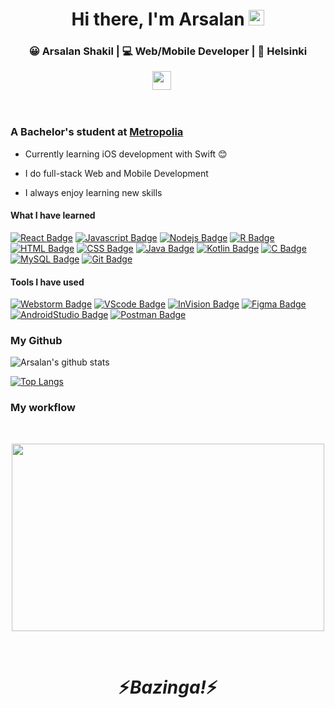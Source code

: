 <div align='center'>
   <h1>Hi there, I'm Arsalan</a> <img src="https://user-images.githubusercontent.com/1303154/88677602-1635ba80-d120-11ea-84d8-d263ba5fc3c0.gif" width="25px"> </h1>   
</div>

<div align="center">
<h3> 😀 Arsalan Shakil | 💻 Web/Mobile Developer | 📍 Helsinki</h3>
</div>

<p align='center'>
   <a href="https://www.linkedin.com/in/arsalan-shakil/"><img height="30" src="https://i.ibb.co/VwYbX9n/linkedin.png"></a>&nbsp;&nbsp;
</a>&nbsp;&nbsp;
</p>
<br />

<p align="center">
  <h3> A Bachelor's student at <a href="https://metropolia.fi/en">Metropolia</a></h3>
</p>

- Currently learning iOS development with Swift :blush:

- I do full-stack Web and Mobile Development

- I always enjoy learning new skills 




#### What I have learned

[![React Badge](https://img.shields.io/badge/-React-61DBFB?style=for-the-badge&labelColor=black&logo=react&logoColor=61DBFB)](#) [![Javascript Badge](https://img.shields.io/badge/-Javascript-F0DB4F?style=for-the-badge&labelColor=black&logo=javascript&logoColor=F0DB4F)](#) [![Nodejs Badge](https://img.shields.io/badge/-Nodejs-3C873A?style=for-the-badge&labelColor=black&logo=node.js&logoColor=3C873A)](#) [![R Badge](https://img.shields.io/badge/-R-3864BA?style=for-the-badge&labelColor=black&logo=R&logoColor=3864BA)](#)     [![HTML Badge](https://img.shields.io/badge/-HTML-E34F26?style=for-the-badge&labelColor=black&logo=HTML5&logoColor=E34F26)](#) [![CSS Badge](https://img.shields.io/badge/-CSS-1572B6?style=for-the-badge&labelColor=black&logo=CSS3&logoColor=1572B6)](#) [![Java Badge](https://img.shields.io/badge/-Java-007396?style=for-the-badge&labelColor=black&logo=Java&logoColor=white)](#) [![Kotlin Badge](https://img.shields.io/badge/-Kotlin-0095D5?style=for-the-badge&labelColor=black&logo=Kotlin&logoColor=0095D5)](#) [![C Badge](https://img.shields.io/badge/-C-A8B9CC?style=for-the-badge&labelColor=black&logo=C&logoColor=A8B9CC)](#) [![MySQL Badge](https://img.shields.io/badge/-MySql-orange?style=for-the-badge&labelColor=black&logo=MySQL&logoColor=orange)](#) [![Git Badge](https://img.shields.io/badge/-Git-F05032?style=for-the-badge&labelColor=black&logo=Git&logoColor=F05032)](#)

#### Tools I have used

 [![Webstorm Badge](https://img.shields.io/badge/-WebStorm-000000?style=for-the-badge&labelColor=white&logo=WebStorm&logoColor=000000)](#) [![VScode Badge](https://img.shields.io/badge/-VisualStudioCode-007ACC?style=for-the-badge&labelColor=black&logo=Visual-Studio-Code&logoColor=007ACC)](#) [![InVision Badge](https://img.shields.io/badge/-InVision-FF3366?style=for-the-badge&labelColor=black&logo=InVision&logoColor=FF3366)](#) [![Figma Badge](https://img.shields.io/badge/-Figma-F24E1E?style=for-the-badge&labelColor=black&logo=Figma&logoColor=F24E1E)](#) [![AndroidStudio Badge](https://img.shields.io/badge/-AndroidStudio-3DDC84?style=for-the-badge&labelColor=black&logo=Android-Studio&logoColor=3DDC84)](#) [![Postman Badge](https://img.shields.io/badge/-Postman-FF6C37?style=for-the-badge&labelColor=black&logo=Postman&logoColor=FF6C37)](#)

### My Github

![Arsalan's github stats](https://github-readme-stats.vercel.app/api?username=ArsalanShakil&show_icons=true&theme=radical)

[![Top Langs](https://github-readme-stats.vercel.app/api/top-langs/?username=ArsalanShakil&layout=compact&theme=radical&langs_count=8)](https://github.com/anuraghazra/github-readme-stats)

### My workflow

<br />

<p align="center">
   <img  height="300px" width="500px" src="https://en.meming.world/images/en/d/d9/I_Don%27t_Need_Sleep._I_Need_Answers.jpg" />
   </p>
   
<br />

<h1 align='center'>⚡️<i>Bazinga!</i>⚡️</h1>

